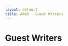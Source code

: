 ```yaml
---
layout: default
title: AAKR | Guest Writers
---
```

<div class = "container" id="guests">
  <h1 class="pageTitle">Guest Writers</h1>
</div>
